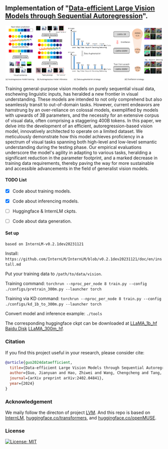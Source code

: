 ## Implementation of  "[Data-efficient Large Vision Models through Sequential Autoregression](https://arxiv.org/pdf/2402.04841.pdf)".


<p align="center">
  <img src="figs/DeLVM.PNG" >
</p>
<p align="center">
</p>
Training general-purpose vision models on purely sequential visual data, eschewing linguistic inputs, has heralded a new frontier in visual understanding. These models are intended to not only comprehend but also seamlessly transit to out-of-domain tasks.
However, current endeavors are hamstrung by an over-reliance on colossal models, exemplified by models with upwards of 3B parameters, and the necessity for an extensive corpus of visual data, often comprising a staggering 400B tokens. 
In this paper, we delve into the development of an efficient, autoregression-based vision model, innovatively architected to operate on a limited dataset. We meticulously demonstrate how this model achieves proficiency in a spectrum of visual tasks spanning both high-level and low-level semantic understanding during the testing phase. Our empirical evaluations underscore the model's agility in adapting to various tasks, heralding a significant reduction in the parameter footprint, and a marked decrease in training data requirements, thereby paving the way for more sustainable and accessible advancements in the field of generalist vision models.

#### TODO List
- [X] Code about training models.
- [X] Code about inferencing models.
- [ ] Huggingface & InternLM ckpts.
- [ ] Code about data generation.


#### Set up
```
based on InternLM-v0.2.1dev20231121
```


Install: `https://github.com/InternLM/InternLM/blob/v0.2.1dev20231121/doc/en/install.md`

Put your training data to `/path/to/data/vision`.

Training command:
`torchrun --nproc_per_node 8 train.py --config ./configs/pretrain_300m.py --launcher torch`

Training via KD command:
`torchrun --nproc_per_node 8 train.py --config ./configs/kd_1b_to_300m.py --launcher torch`

Convert model and inference example: `./tools`

The corresponding huggingface ckpt can be downloaded at [LLaMA_1b_hf Baidu Disk](https://pan.baidu.com/s/12oI_TOVHtbhriM1Bu1TXmw?pwd=1234) [LLaMA_300m_hf](https://github.com/ggjy/DeLVM/releases/download/hf-ckpt/llama_300m_hf.zip).


### Citation

If you find this project useful in your research, please consider cite:

```bibtex
@article{guo2024dataefficient,
  title={Data-efficient Large Vision Models through Sequential Autoregression},
  author={Guo, Jianyuan and Hao, Zhiwei and Wang, Chengcheng and Tang, Yehui and Wu, Han and Hu, Han and Han, Kai and Xu, Chang},
  journal={arXiv preprint arXiv:2402.04841},
  year={2024}
}
```

### Acknowledgement

We maily follow the directon of  project  [LVM](https://github.com/ytongbai/LVM). And this repo is based on [InternLM](https://github.com/InternLM/InternLM),  [huggingface.co/transformers](https://github.com/huggingface/transformers), and [huggingface.co/openMUSE](https://github.com/huggingface/open-muse).

### License

[![License: MIT](https://img.shields.io/badge/License-MIT-yellow.svg)](https://opensource.org/licenses/MIT)
